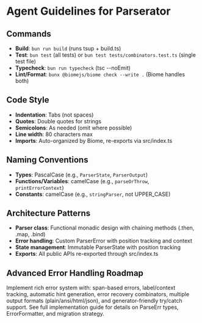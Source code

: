 # Agent Guidelines for Parserator

## Commands

- **Build**: `bun run build` (runs tsup + build.ts)
- **Test**: `bun test` (all tests) or `bun test tests/combinators.test.ts` (single test file)
- **Typecheck**: `bun run typecheck` (tsc --noEmit)
- **Lint/Format**: `bunx @biomejs/biome check --write .` (Biome handles both)

## Code Style

- **Indentation**: Tabs (not spaces)
- **Quotes**: Double quotes for strings
- **Semicolons**: As needed (omit where possible)
- **Line width**: 80 characters max
- **Imports**: Auto-organized by Biome, re-exports via src/index.ts

## Naming Conventions

- **Types**: PascalCase (e.g., `ParserState`, `ParserOutput`)
- **Functions/Variables**: camelCase (e.g., `parseOrThrow`, `printErrorContext`)
- **Constants**: camelCase (e.g., `stringParser`, not UPPER_CASE)

## Architecture Patterns

- **Parser class**: Functional monadic design with chaining methods (.then, .map, .bind)
- **Error handling**: Custom ParserError with position tracking and context
- **State management**: Immutable ParserState with position tracking
- **Exports**: All public APIs re-exported through src/index.ts

## Advanced Error Handling Roadmap

Implement rich error system with: span-based errors, label/context tracking, automatic hint generation, error recovery combinators, multiple output formats (plain/ansi/html/json), and generator-friendly try/catch support. See full implementation guide for details on ParseErr types, ErrorFormatter, and migration strategy.
